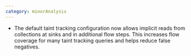 ```yaml
---
category: minorAnalysis
---
```

* The default taint tracking configuration now allows implicit reads from collections at sinks and in additional flow steps. This increases flow coverage for many taint tracking queries and helps reduce false negatives.
